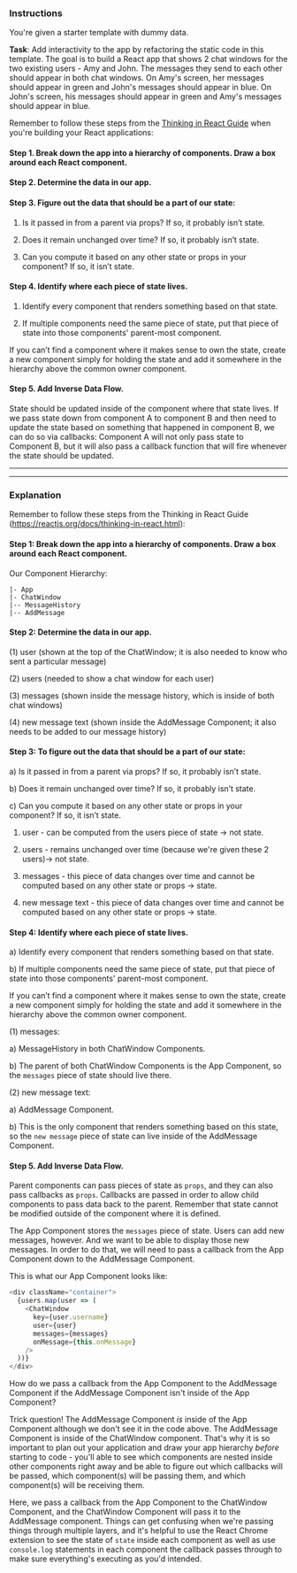 ### Instructions

You're given a starter template with dummy data.

**Task**: Add interactivity to the app by refactoring the static code in this
template. The goal is to build a React app that shows 2 chat windows for the
two existing users - Amy and John. The messages they send to each other should
appear in both chat windows. On Amy's screen, her messages should appear in green and
John's messages should appear in blue. On John's screen, his messages should appear in
green and Amy's messages should appear in blue.

Remember to follow these steps from the [Thinking in React Guide](https://reactjs.org/docs/thinking-in-react.html) when you're building your
React applications:

#### Step 1. Break down the app into a hierarchy of components. Draw a box around each React component.

#### Step 2. Determine the data in our app.

#### Step 3. Figure out the data that should be a part of our state:

1.  Is it passed in from a parent via props? If so, it probably isn’t state.

2.  Does it remain unchanged over time? If so, it probably isn’t state.

3.  Can you compute it based on any other state or props in your component?
    If so, it isn’t state.

#### Step 4. Identify where each piece of state lives.

1.  Identify every component that renders something based on that state.

2.  If multiple components need the same piece of state, put that piece of state into those components' parent-most component.

If you can’t find a component where it makes sense to own the state, create
a new component simply for holding the state and add it somewhere in the
hierarchy above the common owner component.

#### Step 5. Add Inverse Data Flow.

State should be updated inside of the component where that state lives.
If we pass state down from component A to component B and then need to update
the state based on something that happened in component B, we can do so via
callbacks: Component A will not only pass state to Component B, but it will
also pass a callback function that will fire whenever the state should be updated.

***
***

### Explanation

Remember to follow these steps from the Thinking in React Guide
(https://reactjs.org/docs/thinking-in-react.html):

#### Step 1: Break down the app into a hierarchy of components. Draw a box around each React component.

Our Component Hierarchy:

```
|- App
|- ChatWindow
|-- MessageHistory
|-- AddMessage
```

#### Step 2: Determine the data in our app.

(1) user (shown at the top of the ChatWindow; it is also needed to know who sent
a particular message)

(2) users (needed to show a chat window for each user)

(3) messages (shown inside the message history, which is inside of both chat windows)

(4) new message text (shown inside the AddMessage Component; it also needs to
be added to our message history)

#### Step 3: To figure out the data that should be a part of our state:

a) Is it passed in from a parent via props? If so, it probably isn’t state.

b) Does it remain unchanged over time? If so, it probably isn’t state.

c) Can you compute it based on any other state or props in your component?
If so, it isn’t state.

1.  user - can be computed from the users piece of state -> not state.

2.  users - remains unchanged over time (because we're given these 2 users)->
    not state.

3.  messages - this piece of data changes over time and cannot be computed
    based on any other state or props -> state.

4.  new message text - this piece of data changes over time and cannot be computed
    based on any other state or props -> state.

#### Step 4: Identify where each piece of state lives.

a) Identify every component that renders something based on that state.

b) If multiple components need the same piece of state, put that piece
of state into those components' parent-most component.

If you can’t find a component where it makes sense to own the state, create
a new component simply for holding the state and add it somewhere in the
hierarchy above the common owner component.

(1) messages:

a) MessageHistory in both ChatWindow Components.

b) The parent of both ChatWindow Components is the App Component, so the
`messages` piece of state should live there.

(2) new message text:

a) AddMessage Component.

b) This is the only component that renders something based on this state, so
the `new message` piece of state can live inside of the AddMessage Component.

#### Step 5. Add Inverse Data Flow.

Parent components can pass pieces of state as `props`, and they can also pass
callbacks as `props`. Callbacks are passed in order to allow child components
to pass data back to the parent. Remember that state cannot be modified outside
of the component where it is defined.

The App Component stores the `messages` piece of state. Users can add new messages, however. And we want to be able to display those new messages. In order to do that, we will need to pass a callback from the App Component down to the AddMessage Component.

This is what our App Component looks like:

```js
<div className="container">
  {users.map(user => (
    <ChatWindow
      key={user.username}
      user={user}
      messages={messages}
      onMessage={this.onMessage}
    />
  ))}
</div>
```

How do we pass a callback from the App Component to the AddMessage Component if the AddMessage Component isn't inside of the App Component?

Trick question! The AddMessage Component _is_ inside of the App Component although we don't see it in the code above. The AddMessage Component is inside of the ChatWindow component. That's why it is so important to plan out your application and draw your app hierarchy _before_ starting to code - you'll able to see which components are nested inside other components right away and be able to figure out which callbacks will be passed, which component(s) will be passing them, and which component(s) will be receiving them.

Here, we pass a callback from the App Component to the ChatWindow Component, and the ChatWindow Component will pass it to the AddMessage component. Things can get confusing when we're passing things through multiple layers, and it's helpful to use the React Chrome extension to see the state of `state` inside each component as well as use `console.log` statements in each component the callback passes through to make sure everything's executing as you'd intended.
